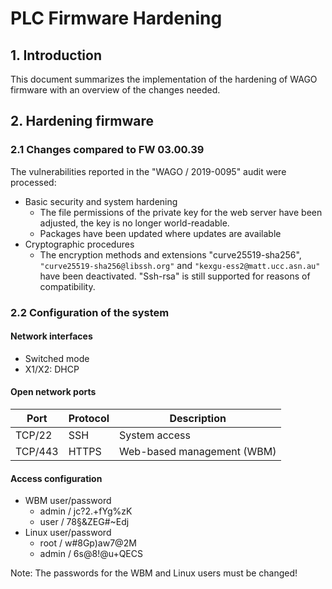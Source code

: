 # PLC Firmware Hardening

## 1. Introduction

This document summarizes the implementation of the hardening of WAGO firmware with an overview of the changes needed.

## 2. Hardening firmware

### 2.1 Changes compared to FW 03.00.39

The vulnerabilities reported in the "WAGO / 2019-0095" audit were processed:

- Basic security and system hardening
  - The file permissions of the private key for the web server have been adjusted, the key is no longer world-readable.
  - Packages have been updated where updates are available
- Cryptographic procedures
  - The encryption methods and extensions "curve25519-sha256", `"curve25519-sha256@libssh.org"` and `"kexgu-ess2@matt.ucc.asn.au"` have been deactivated. "Ssh-rsa" is still supported for reasons of compatibility.

### 2.2 Configuration of the system

#### Network interfaces

- Switched mode
- X1/X2: DHCP

#### Open network ports

| Port         | Protocol     | Description                    |
| ------------ | ------------ | ------------------------------ |
| TCP/22       | SSH          | System access                  |
| TCP/443      | HTTPS        | Web-based management (WBM)     |

#### Access configuration

- WBM user/password
  - admin  /  jc?2.+fYg%zK
  - user  /  78§&ZEG#~Edj
- Linux user/password
  - root  /  w#8Gp)aw7@2M
  - admin  /  6s@8!@u+QECS

Note: The passwords for the WBM and Linux users must be changed!
